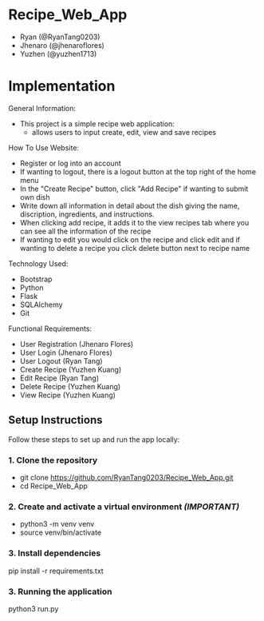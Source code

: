 # Recipe_Web_App
- Ryan (@RyanTang0203)
- Jhenaro (@jhenaroflores)
- Yuzhen (@yuzhen1713)

# Implementation
General Information:
- This project is a simple recipe web application:
  - allows users to input create, edit, view and save recipes

How To Use Website:
- Register or log into an account
- If wanting to logout, there is a logout button at the top right of the home menu
- In the "Create Recipe" button, click "Add Recipe" if wanting to submit own dish
- Write down all information in detail about the dish giving the name, discription, ingredients, and instructions.
- When clicking add recipe, it adds it to the view recipes tab where you can see all the information of the recipe
- If wanting to edit you would click on the recipe and click edit and if wanting to delete a recipe you click delete button next to recipe name

Technology Used:
- Bootstrap
- Python
- Flask
- SQLAlchemy
- Git

Functional Requirements:
- User Registration (Jhenaro Flores)
- User Login (Jhenaro Flores)
- User Logout (Ryan Tang)
- Create Recipe (Yuzhen Kuang)
- Edit Recipe (Ryan Tang)
- Delete Recipe (Yuzhen Kuang)
- View Recipe (Yuzhen Kuang)

## Setup Instructions

Follow these steps to set up and run the app locally:

### 1. Clone the repository
- git clone https://github.com/RyanTang0203/Recipe_Web_App.git
- cd Recipe_Web_App

### 2. Create and activate a virtual environment *(IMPORTANT)*
- python3 -m venv venv
- source venv/bin/activate

### 3. Install dependencies
pip install -r requirements.txt

### 3. Running the application
python3 run.py

